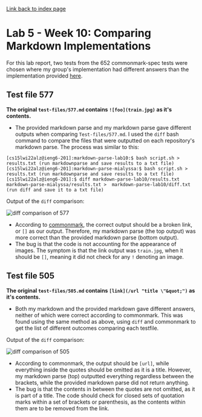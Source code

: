 [Link back to index page](https://mialyssa.github.io/cse15l-lab-reports/)

# Lab 5 - Week 10: Comparing Markdown Implementations 

For this lab report, two tests from the 652 commonmark-spec tests were chosen where my group's implementation had different answers than the implementation 
provided [here](https://github.com/ucsd-cse15l-w22/markdown-parse).


## Test file 577

__The original ```test-files/577.md``` contains ```![foo](train.jpg)``` as it's contents.__
* The provided markdown parse and my markdown parse gave different outputs when comparing ```Test-files/577.md```. I used the ```diff``` bash command to compare the files 
that were outputted on each repository's markdown parse. The process was similar to this:

```
[cs15lwi22alz@ieng6-201]:markdown-parse-lab10:$ bash script.sh > results.txt (run markdownparse and save results to a txt file)
[cs15lwi22alz@ieng6-201]:markdown-parse-mialyssa:$ bash script.sh > results.txt (run markdownparse and save results to a txt file)
[cs15lwi22alz@ieng6-201]:$ diff markdown-parse-lab10/results.txt markdown-parse-mialyssa/results.txt >  markdown-parse-lab10/diff.txt (run diff and save it to a txt file)
```
Output of the ```diff``` comparison:

![diff comparison of 577](https://user-images.githubusercontent.com/97639434/157852351-793f4bcf-7062-4275-b253-b7ddacd96f00.png)

* According to [commonmark](https://spec.commonmark.org/dingus/), the correct output
should be a broken link, or ```[]``` as our output. Therefore, my markdown parse (the top output) was more correct than the provided markdown parse (bottom output).
* The bug is that the code is not accounting for the appearance of images. The symptom is that the link output was ```train.jpg```, when it should be ```[]```, meaning 
it did not check for any ```!``` denoting an image.

## Test file 505

__The original ```test-files/505.md``` contains ```[link](/url "title \"&quot;")``` as it's contents.__
* Both my markdown and the provided markdown gave different answers, neither of which were correct according to commonmark. This was found using the same method as above,
using ```diff``` and commonmark to get the list of different outcomes comparing each testfile.

Output of the ```diff``` comparison:

![diff comparison of 505](https://user-images.githubusercontent.com/97639434/157855810-4fd0eacb-2daa-402e-aeea-042a4a319d1c.png)

* According to commonmark, the output should be ```[url]```, while everything inside the quotes should be omitted as it is a title. However, my markdown parse (top) 
outputted everything regardless between the brackets, while the provided markdown parse did not return anything.
* The bug is that the contents in between the quotes are not omitted, as it is part of a title. The code should check for closed sets of quotation marks within a
set of brackets or parenthesis, as the contents within them are to be removed from the link.
